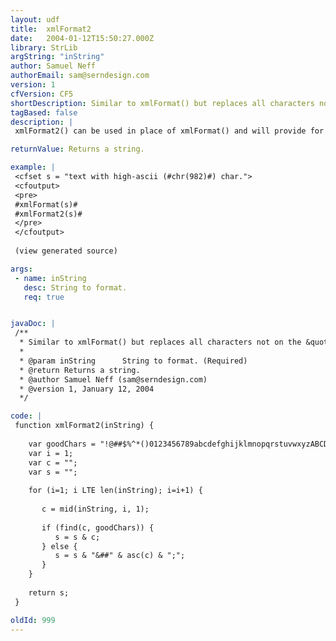 ```yaml
---
layout: udf
title:  xmlFormat2
date:   2004-01-12T15:50:27.000Z
library: StrLib
argString: "inString"
author: Samuel Neff
authorEmail: sam@serndesign.com
version: 1
cfVersion: CF5
shortDescription: Similar to xmlFormat() but replaces all characters not on the &quot;good&quot; list as opposed to characters specifically on the &quot;bad&quot; list.
tagBased: false
description: |
 xmlFormat2() can be used in place of xmlFormat() and will provide for a safer replacement including characters not caught by xmlFormat.

returnValue: Returns a string.

example: |
 <cfset s = "text with high-ascii (#chr(982)#) char.">
 <cfoutput>
 <pre>
 #xmlFormat(s)#
 #xmlFormat2(s)#
 </pre>
 </cfoutput>
 
 (view generated source)

args:
 - name: inString
   desc: String to format.
   req: true


javaDoc: |
 /**
  * Similar to xmlFormat() but replaces all characters not on the &quot;good&quot; list as opposed to characters specifically on the &quot;bad&quot; list.
  * 
  * @param inString      String to format. (Required)
  * @return Returns a string. 
  * @author Samuel Neff (sam@serndesign.com) 
  * @version 1, January 12, 2004 
  */

code: |
 function xmlFormat2(inString) {
    
    var goodChars = "!@##$%^*()0123456789abcdefghijklmnopqrstuvwxyzABCDEFGHIJKLMNOPQRSTUVWXYZ`~[]{};:,./?\| -_=+#chr(13)##chr(10)##chr(9)#";
    var i = 1;
    var c = "";     
    var s = "";
    
    for (i=1; i LTE len(inString); i=i+1) {
       
       c = mid(inString, i, 1);
       
       if (find(c, goodChars)) {
          s = s & c;
       } else {
          s = s & "&##" & asc(c) & ";";
       }
    }
    
    return s;
 }

oldId: 999
---
```


